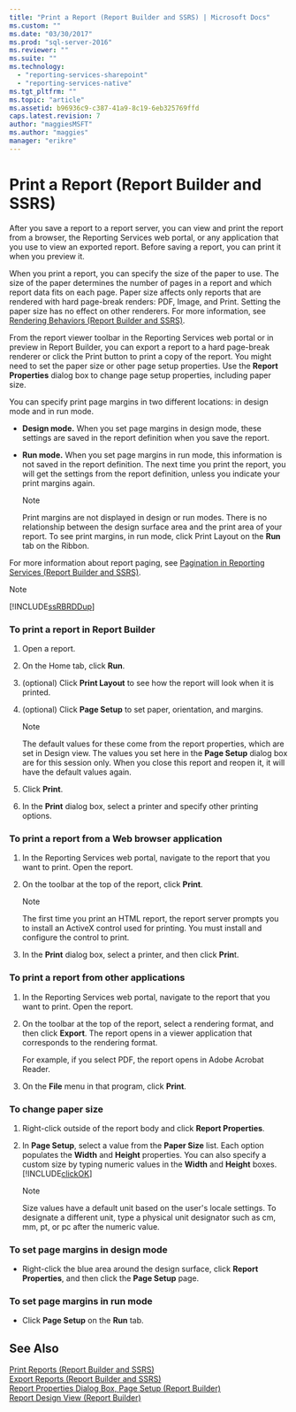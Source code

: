 ```yaml
---
title: "Print a Report (Report Builder and SSRS) | Microsoft Docs"
ms.custom: ""
ms.date: "03/30/2017"
ms.prod: "sql-server-2016"
ms.reviewer: ""
ms.suite: ""
ms.technology: 
  - "reporting-services-sharepoint"
  - "reporting-services-native"
ms.tgt_pltfrm: ""
ms.topic: "article"
ms.assetid: b96936c9-c387-41a9-8c19-6eb325769ffd
caps.latest.revision: 7
author: "maggiesMSFT"
ms.author: "maggies"
manager: "erikre"
---
```

# Print a Report (Report Builder and SSRS)
  After you save a report to a report server, you can view and print the report from a browser, the Reporting Services web portal, or any application that you use to view an exported report. Before saving a report, you can print it when you preview it.  
  
 When you print a report, you can specify the size of the paper to use. The size of the paper determines the number of pages in a report and which report data fits on each page. Paper size affects only reports that are rendered with hard page-break renders: PDF, Image, and Print. Setting the paper size has no effect on other renderers. For more information, see [Rendering Behaviors &#40;Report Builder  and SSRS&#41;](../../reporting-services/report-design/rendering-behaviors-report-builder-and-ssrs.md).  
  
 From the report viewer toolbar in the Reporting Services web portal or in preview in Report Builder, you can export a report to a hard page-break renderer or click the Print button to print a copy of the report. You might need to set the paper size or other page setup properties. Use the **Report Properties** dialog box to change page setup properties, including paper size.  
  
 You can specify print page margins in two different locations: in design mode and in run mode.  
  
-   **Design mode.** When you set page margins in design mode, these settings are saved in the report definition when you save the report.  
  
-   **Run mode.** When you set page margins in run mode, this information is not saved in the report definition. The next time you print the report, you will get the settings from the report definition, unless you indicate your print margins again.  
  
    > [!NOTE]  
    >  Print margins are not displayed in design or run modes. There is no relationship between the design surface area and the print area of your report. To see print margins, in run mode, click Print Layout on the **Run** tab on the Ribbon.  
  
 For more information about report paging, see [Pagination in Reporting Services &#40;Report Builder  and SSRS&#41;](../../reporting-services/report-design/pagination-in-reporting-services-report-builder-and-ssrs.md).  
  
> [!NOTE]  
>  [!INCLUDE[ssRBRDDup](../../includes/ssrbrddup-md.md)]  
  
### To print a report in Report Builder  
  
1.  Open a report.  
  
2.  On the Home tab, click **Run**.  
  
3.  (optional) Click **Print Layout** to see how the report will look when it is printed.  
  
4.  (optional) Click **Page Setup** to set paper, orientation, and margins.  
  
    > [!NOTE]  
    >  The default values for these come from the report properties, which are set in Design view. The values you set here in the **Page Setup** dialog box are for this session only. When you close this report and reopen it, it will have the default values again.  
  
5.  Click **Print**.  
  
6.  In the **Print** dialog box, select a printer and specify other printing options.  
  
### To print a report from a Web browser application  
  
1.  In the Reporting Services web portal, navigate to the report that you want to print. Open the report.  
  
3.  On the toolbar at the top of the report, click **Print**.  
  
    > [!NOTE]  
    >  The first time you print an HTML report, the report server prompts you to install an ActiveX control used for printing. You must install and configure the control to print.  
  
4.  In the **Print** dialog box, select a printer, and then click **Prin**t.  
  
### To print a report from other applications  
  
1.  In the Reporting Services web portal, navigate to the report that you want to print. Open the report.  
  
2.  On the toolbar at the top of the report, select a rendering format, and then click **Export**. The report opens in a viewer application that corresponds to the rendering format.  
  
     For example, if you select PDF, the report opens in Adobe Acrobat Reader.  
  
3.  On the **File** menu in that program, click **Print**.  
  
### To change paper size  
  
1.  Right-click outside of the report body and click **Report Properties**.  
  
2.  In **Page Setup**, select a value from the **Paper Size** list. Each option populates the **Width** and **Height** properties. You can also specify a custom size by typing numeric values in the **Width** and **Height** boxes. [!INCLUDE[clickOK](../../includes/clickok-md.md)]  
  
    > [!NOTE]  
    >  Size values have a default unit based on the user's locale settings. To designate a different unit, type a physical unit designator such as cm, mm, pt, or pc after the numeric value.  
  
### To set page margins in design mode  
  
-   Right-click the blue area around the design surface, click **Report Properties**, and then click the **Page Setup** page.  
  
### To set page margins in run mode  
  
-   Click **Page Setup** on the **Run** tab.  
  
## See Also  
 [Print Reports &#40;Report Builder and SSRS&#41;](../../reporting-services/report-builder/print-reports-report-builder-and-ssrs.md)   
 [Export Reports &#40;Report Builder and SSRS&#41;](../../reporting-services/report-builder/export-reports-report-builder-and-ssrs.md)   
 [Report Properties Dialog Box, Page Setup &#40;Report Builder&#41;](http://msdn.microsoft.com/library/eb3b5d01-7b82-4808-a58b-9e096742f8c6)   
 [Report Design View &#40;Report Builder&#41;](../../reporting-services/report-builder/report-design-view-report-builder.md)  
  
  